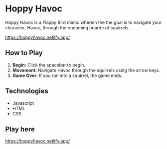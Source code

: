 # Hoppy Havoc

Hoppy Havoc is a Flappy Bird mimic wherein the the goal is to navigate your character, Havoc, through the oncoming hoarde of squirrels.

https://hoppyhavoc.netlify.app/

## How to Play

1. **Begin:** Click the spacebar to begin.
2. **Movement:** Navigate Havoc through the squirrels using the arrow keys.
3. **Game Over:** If you run into a squirrel, the game ends.

## Technologies

- Javascript 
- HTML 
- CSS

## Play here

https://hoppyhavoc.netlify.app/


